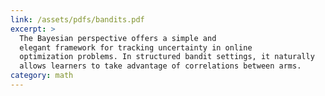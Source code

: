 ```yaml
---
link: /assets/pdfs/bandits.pdf
excerpt: >
  The Bayesian perspective offers a simple and
  elegant framework for tracking uncertainty in online
  optimization problems. In structured bandit settings, it naturally
  allows learners to take advantage of correlations between arms.
category: math
---
```

